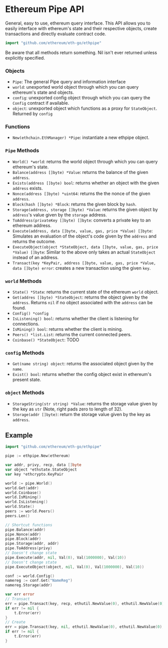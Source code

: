 # Ethereum Pipe API

General, easy to use, ethereum query interface. This API allows you to easily interface with ethereum's state and their respective objects, create transactions and directly evaluate contract code.

```go
import "github.com/ethereum/eth-go/ethpipe"
```

Be aware that all methods return something. Nil isn't ever returned unless explicitly specified.

### Objects

* `Pipe`: The general Pipe query and information interface
* `world`: unexported world object through which you can query ethereum's state and objects.
* `config`: unexported config object through which you can query the `Config` contract if available.
* `object`: unexported object which functions as a proxy for `StateObject`. Returned by `config`

### Functions

* `New(ethchain.EthManager) *Pipe`: instantiate a new ethpipe object.

### `Pipe` Methods

* `World() *world`: returns the world object through which you can query ethereum's state.
* `Balance(address []byte) *Value`: returns the balance of the given `address`.
* `Exists(address []byte) bool`: returns whether an object with the given `address` exists.
* `Nonce(address []byte) *uint64`: returns the the nonce of the given `address`.
* `Block(hash []byte) *Block`: returns the given block by `hash`.
* `Storage(address, storage []byte) *Value`: returns the given object by `address`'s value given by the `storage` address.
* `ToAddress(privateKey []byte) []byte`: converts a private key to an ethereum address.
* `Execute(address, data []byte, value, gas, price *Value) []byte`: Simulates an evaluation of the object's code given by the `address` and returns the outcome.
* `ExecuteObject(object *StateObject, data []byte, value, gas, price *Value) []byte`: Similar to the above only takes an actual `StateObject` instead of an address.
* `Transact(key *KeyPair, address []byte, value, gas, price *Value, data []byte) error`: creates a new transaction using the given `key`.

### `world` Methods

* `State() *State`: returns the current state of the ethereum `world` object.
* `Get(addres []byte) *StateObject`: returns the object given by the `address`. Returns `nil` if no object associated with the `address` can be found.
* `Config() *config`
* `IsListening() bool`: returns whether the client is listening for connections.
* `IsMining() bool`: returns whether the client is mining.
* `Peers() *list.List`: returns the current connected peers.
* `Coinbase() *StateObject`: TODO

### `config` Methods

* `Get(name string) object`: returns the associated object given by the `name`.
* `Exist() bool`: returns whether the config object exist in ethereum's present state.

### `object` Methods

* `StorageString(str string) *Value`: returns the storage value given by the key as `str` (Note, right pads zero to length of 32).
* `Storage(addr []byte)`: return the storage value given by the key as `address`.

## Example

```go
import "github.com/ethereum/eth-go/ethpipe"

pipe := ethpipe.New(ethereum)

var addr, privy, recp, data []byte
var object *ethstate.StateObject
var key *ethcrypto.KeyPair

world := pipe.World()
world.Get(addr)
world.Coinbase()
world.IsMining()
world.IsListening()
world.State()
peers := world.Peers()
peers.Len()

// Shortcut functions
pipe.Balance(addr)
pipe.Nonce(addr)
pipe.Block(addr)
pipe.Storage(addr, addr)
pipe.ToAddress(privy)
// Doesn't change state
pipe.Execute(addr, nil, Val(0), Val(1000000), Val(10))
// Doesn't change state
pipe.ExecuteObject(object, nil, Val(0), Val(1000000), Val(10))

conf := world.Config()
namereg := conf.Get("NameReg")
namereg.Storage(addr)

var err error
// Transact
err = pipe.Transact(key, recp, ethutil.NewValue(0), ethutil.NewValue(0), ethutil.NewValue(0), nil)
if err != nil {
	t.Error(err)
}
// Create
err = pipe.Transact(key, nil, ethutil.NewValue(0), ethutil.NewValue(0), ethutil.NewValue(0), data)
if err != nil {
	t.Error(err)
}
```